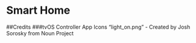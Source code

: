 # Smart Home

##Credits
###tvOS Controller App Icons
“light_on.png” - Created by Josh Sorosky from Noun Project
